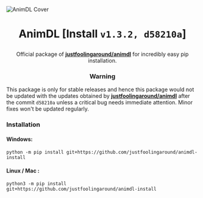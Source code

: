 ![AnimDL Cover](https://i.imgur.com/nNXSZi6.png)

<h1><p align="center"> AnimDL [Install <code>v1.3.2, d58210a</code>]</h1>

<p align="center">Official package of <a href="https://github.com/justfoolingaround/animdl"><strong>justfoolingaround/animdl</strong></a> for incredibly easy pip installation.</p>

<h3><p align="center">Warning</p></h3>

This package is only for stable releases and hence this package would not be updated with the updates obtained by [**justfoolingaround/animdl**](https://github.com/justfoolingaround/animdl) after the commit `d58210a` unless a critical bug needs immediate attention. Minor fixes won't be updated regularly. 

<h3> Installation </h3>

#### Windows:
```
python -m pip install git+https://github.com/justfoolingaround/animdl-install
```
#### Linux / Mac :
```
python3 -m pip install git+https://github.com/justfoolingaround/animdl-install
```
